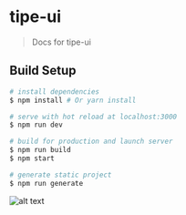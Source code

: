 # tipe-ui

> Docs for tipe-ui

## Build Setup

```bash
# install dependencies
$ npm install # Or yarn install

# serve with hot reload at localhost:3000
$ npm run dev

# build for production and launch server
$ npm run build
$ npm start

# generate static project
$ npm run generate
```

![alt text](https://cdn.tipe.io/5ac2875c75eaa200133cad71/4d3c7f16-f509-476d-951a-e62cad00463d/in-progress.png 'In Progress')
